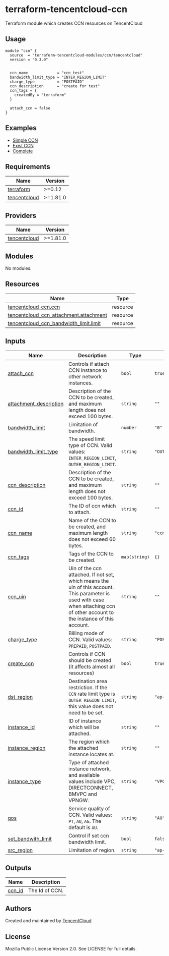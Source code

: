 # terraform-tencentcloud-ccn
Terraform module which creates CCN resources on TencentCloud

## Usage

```hcl
module "ccn" {
  source  = "terraform-tencentcloud-modules/ccn/tencentcloud"
  version = "0.3.0"


  ccn_name             = "ccn_test"
  bandwidth_limit_type = "INTER_REGION_LIMIT"
  charge_type          = "POSTPAID"
  ccn_description      = "create for test"
  ccn_tags = {
    createdBy = "terraform"
  }

  attach_ccn = false
}
```

## Examples

- [Simple CCN](https://github.com/terraform-tencentcloud-modules/terraform-tencentcloud-ccn/tree/master/examples/simple-ccn)
- [Exist CCN](https://github.com/terraform-tencentcloud-modules/terraform-tencentcloud-ccn/tree/master/examples/exist-ccn)
- [Complete](https://github.com/terraform-tencentcloud-modules/terraform-tencentcloud-ccn/tree/master/examples/complete)

<!-- BEGIN_TF_DOCS -->
## Requirements

| Name | Version |
|------|---------|
| <a name="requirement_terraform"></a> [terraform](#requirement\_terraform) | >=0.12 |
| <a name="requirement_tencentcloud"></a> [tencentcloud](#requirement\_tencentcloud) | >=1.81.0 |

## Providers

| Name | Version |
|------|---------|
| <a name="provider_tencentcloud"></a> [tencentcloud](#provider\_tencentcloud) | >=1.81.0 |

## Modules

No modules.

## Resources

| Name | Type |
|------|------|
| [tencentcloud_ccn.ccn](https://registry.terraform.io/providers/tencentcloudstack/tencentcloud/latest/docs/resources/ccn) | resource |
| [tencentcloud_ccn_attachment.attachment](https://registry.terraform.io/providers/tencentcloudstack/tencentcloud/latest/docs/resources/ccn_attachment) | resource |
| [tencentcloud_ccn_bandwidth_limit.limit](https://registry.terraform.io/providers/tencentcloudstack/tencentcloud/latest/docs/resources/ccn_bandwidth_limit) | resource |

## Inputs

| Name | Description | Type | Default | Required |
|------|-------------|------|---------|:--------:|
| <a name="input_attach_ccn"></a> [attach\_ccn](#input\_attach\_ccn) | Controls if attach CCN instance to other network instances. | `bool` | `true` | no |
| <a name="input_attachment_description"></a> [attachment\_description](#input\_attachment\_description) | Description of the CCN to be created, and maximum length does not exceed 100 bytes. | `string` | `""` | no |
| <a name="input_bandwidth_limit"></a> [bandwidth\_limit](#input\_bandwidth\_limit) | Limitation of bandwidth. | `number` | `"0"` | no |
| <a name="input_bandwidth_limit_type"></a> [bandwidth\_limit\_type](#input\_bandwidth\_limit\_type) | The speed limit type of CCN. Valid values: `INTER_REGION_LIMIT`, `OUTER_REGION_LIMIT`. | `string` | `"OUTER_REGION_LIMIT"` | no |
| <a name="input_ccn_description"></a> [ccn\_description](#input\_ccn\_description) | Description of the CCN to be created, and maximum length does not exceed 100 bytes. | `string` | `""` | no |
| <a name="input_ccn_id"></a> [ccn\_id](#input\_ccn\_id) | The ID of ccn which to attach. | `string` | `""` | no |
| <a name="input_ccn_name"></a> [ccn\_name](#input\_ccn\_name) | Name of the CCN to be created, and maximum length does not exceed 60 bytes. | `string` | `"ccn-example"` | no |
| <a name="input_ccn_tags"></a> [ccn\_tags](#input\_ccn\_tags) | Tags of the CCN to be created. | `map(string)` | `{}` | no |
| <a name="input_ccn_uin"></a> [ccn\_uin](#input\_ccn\_uin) | Uin of the ccn attached. If not set, which means the uin of this account. This parameter is used with case when attaching ccn of other account to the instance of this account. | `string` | `""` | no |
| <a name="input_charge_type"></a> [charge\_type](#input\_charge\_type) | Billing mode of CCN. Valid values: `PREPAID`, `POSTPAID`. | `string` | `"POSTPAID"` | no |
| <a name="input_create_ccn"></a> [create\_ccn](#input\_create\_ccn) | Controls if CCN should be created (it affects almost all resources) | `bool` | `true` | no |
| <a name="input_dst_region"></a> [dst\_region](#input\_dst\_region) | Destination area restriction. If the `CCN` rate limit type is `OUTER_REGION_LIMIT`, this value does not need to be set. | `string` | `"ap-chengdu"` | no |
| <a name="input_instance_id"></a> [instance\_id](#input\_instance\_id) | ID of instance which will be attached. | `string` | `""` | no |
| <a name="input_instance_region"></a> [instance\_region](#input\_instance\_region) | The region which the attached instance locates at. | `string` | `""` | no |
| <a name="input_instance_type"></a> [instance\_type](#input\_instance\_type) | Type of attached instance network, and available values include VPC, DIRECTCONNECT, BMVPC and VPNGW. | `string` | `"VPC"` | no |
| <a name="input_qos"></a> [qos](#input\_qos) | Service quality of CCN. Valid values: `PT`, `AU`, `AG`. The default is `AU`. | `string` | `"AU"` | no |
| <a name="input_set_bandwith_limit"></a> [set\_bandwith\_limit](#input\_set\_bandwith\_limit) | Control if set ccn bandwidth limit. | `bool` | `false` | no |
| <a name="input_src_region"></a> [src\_region](#input\_src\_region) | Limitation of region. | `string` | `"ap-guangzhou"` | no |

## Outputs

| Name | Description |
|------|-------------|
| <a name="output_ccn_id"></a> [ccn\_id](#output\_ccn\_id) | The Id of CCN. |
<!-- END_TF_DOCS -->

## Authors

Created and maintained by [TencentCloud](https://github.com/terraform-providers/terraform-provider-tencentcloud)

## License

Mozilla Public License Version 2.0.
See LICENSE for full details.
